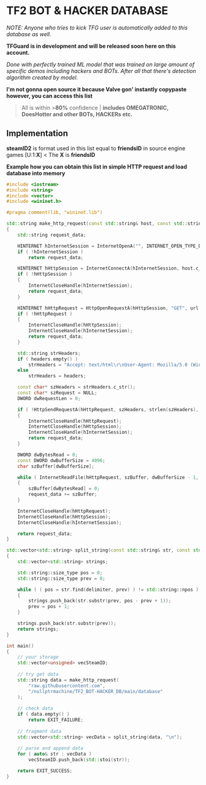 
# TF2 BOT & HACKER DATABASE

*NOTE: Anyone who tries to kick TFG user is automatically added to this database as well.*

**TFGuard is in development and will be released soon here on this account.**

*Done with perfectly trained ML model that was trained on large amount of specific demos including hackers and BOTs.
After all that there's detection algorithm created by model.*

**I'm not gonna open source it because Valve gon' instantly copypaste however, you can access this list**

>All is within >**80%** confidence | **includes OMEGATRONIC, DoesHotter and other BOTs, HACKERs etc.**

## Implementation
**steamID2** is format used in this list equal to **friendsID** in source engine games
[U:1:**X**] < The **X** is **friendsID**

**Example how you can obtain this list in simple HTTP request and load database into memory**
```c++
#include <iostream>
#include <string>
#include <vector>
#include <wininet.h>

#pragma comment(lib, "wininet.lib")

std::string make_http_request(const std::string& host, const std::string& url, const std::string& headers)
{
	std::string request_data;

	HINTERNET hInternetSession = InternetOpenA("", INTERNET_OPEN_TYPE_DIRECT, NULL, NULL, 0);
	if ( !hInternetSession )
		return request_data;

	HINTERNET hHttpSession = InternetConnectA(hInternetSession, host.c_str(), INTERNET_DEFAULT_HTTP_PORT, 0, 0, INTERNET_SERVICE_HTTP, 0, NULL);
	if ( !hHttpSession )
	{
		InternetCloseHandle(hInternetSession);
		return request_data;
	}

	HINTERNET hHttpRequest = HttpOpenRequestA(hHttpSession, "GET", url.c_str(), 0, 0, 0, INTERNET_FLAG_RELOAD, 0);
	if ( !hHttpRequest )
	{
		InternetCloseHandle(hHttpSession);
		InternetCloseHandle(hInternetSession);
		return request_data;
	}

	std::string strHeaders;
	if ( headers.empty() )
		strHeaders = "Accept: text/html\r\nUser-Agent: Mozilla/5.0 (Windows NT 10.0; Win64; x64; rv:68.0) Gecko/20100101 Firefox/68.0\r\n";
	else
		strHeaders = headers;

	const char* szHeaders = strHeaders.c_str();
	const char* szRequest = NULL;
	DWORD dwRequestLen = 0;

	if ( !HttpSendRequestA(hHttpRequest, szHeaders, strlen(szHeaders), (void*) szRequest, dwRequestLen) )
	{
		InternetCloseHandle(hHttpRequest);
		InternetCloseHandle(hHttpSession);
		InternetCloseHandle(hInternetSession);
		return request_data;
	}

	DWORD dwBytesRead = 0;
	const DWORD dwBufferSize = 4096;
	char szBuffer[dwBufferSize];

	while ( InternetReadFile(hHttpRequest, szBuffer, dwBufferSize - 1, &dwBytesRead) && dwBytesRead > 0 )
	{
		szBuffer[dwBytesRead] = 0;
		request_data += szBuffer;
	}

	InternetCloseHandle(hHttpRequest);
	InternetCloseHandle(hHttpSession);
	InternetCloseHandle(hInternetSession);

	return request_data;
}

std::vector<std::string> split_string(const std::string& str, const std::string& delimiter)
{
	std::vector<std::string> strings;

	std::string::size_type pos = 0;
	std::string::size_type prev = 0;

	while ( ( pos = str.find(delimiter, prev) ) != std::string::npos )
	{
		strings.push_back(str.substr(prev, pos - prev + 1));
		prev = pos + 1;
	}

	strings.push_back(str.substr(prev));
	return strings;
}

int main()
{
    // your storage
    std::vector<unsigned> vecSteamID;
    
    // try get data
    std::string data = make_http_request(
        "raw.githubusercontent.com",
        "/nullptrmachine/TF2_BOT-HACKER_DB/main/database"
    );
    
    // check data
    if ( data.empty() )
        return EXIT_FAILURE;
    
    // fragment data
    std::vector<std::string> vecData = split_string(data, "\n");
    
    // parse and append data
    for ( auto& str : vecData )
        vecSteamID.push_back(std::stoi(str));

    return EXIT_SUCCESS;
}
```
